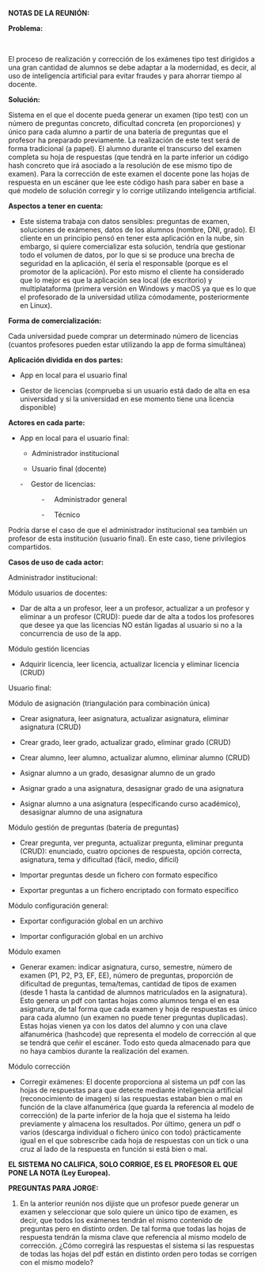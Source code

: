 **NOTAS DE LA REUNIÓN:**






**Problema:**

 

El proceso de realización y corrección de los exámenes tipo test dirigidos a una gran cantidad de alumnos se debe adaptar a la modernidad, es decir, al uso de inteligencia artificial para evitar fraudes y para ahorrar tiempo al docente.

**Solución:** 

Sistema en el que el docente pueda generar un examen (tipo test) con un número de preguntas concreto, dificultad concreta (en proporciones) y único para cada alumno a partir de una batería de preguntas que el profesor ha preparado previamente. La realización de este test será de forma tradicional (a papel). El alumno durante el transcurso del examen completa su hoja de respuestas (que tendrá en la parte inferior un código hash concreto que irá asociado a la resolución de ese mismo tipo de examen). Para la corrección de este examen el docente pone las hojas de respuesta en un escáner que lee este código hash para saber en base a qué modelo de solución corregir y lo corrige utilizando inteligencia artificial.

**Aspectos a tener en cuenta:**

- Este sistema trabaja con datos sensibles: preguntas de examen, soluciones de exámenes, datos de los alumnos (nombre, DNI, grado). El cliente en un principio pensó en tener esta aplicación en la nube, sin embargo, si quiere comercializar esta solución, tendría que gestionar todo el volumen de datos, por lo que si se produce una brecha de seguridad en la aplicación, él sería el responsable (porque es el promotor de la aplicación). Por esto mismo el cliente ha considerado que lo mejor es que la aplicación sea local (de escritorio) y multiplataforma (primera versión en Windows y macOS ya que es lo que el profesorado de la universidad utiliza cómodamente, posteriormente en Linux).

**Forma de comercialización:** 

Cada universidad puede comprar un determinado número de licencias (cuantos profesores pueden estar utilizando la app de forma simultánea)

**Aplicación dividida en dos partes:**

- App en local para el usuario final

- Gestor de licencias (comprueba si un usuario está dado de alta en esa universidad y si la universidad en ese momento tiene una licencia disponible)

**Actores en cada parte:**

- App en local para el usuario final:

  - Administrador institucional

  - Usuario final (docente)

      -    Gestor de licencias:

                 -     Administrador general

                 -     Técnico

Podría darse el caso de que el administrador institucional sea también un profesor de esta institución (usuario final). En este caso, tiene privilegios compartidos.

**Casos de uso de cada actor:**

Administrador institucional: 

Módulo usuarios de docentes:

- Dar de alta a un profesor, leer a un profesor, actualizar a un profesor y eliminar a un profesor (CRUD): puede dar de alta a todos los profesores que desee ya que las licencias NO están ligadas al usuario si no a la concurrencia de uso de la app.

Módulo gestión licencias

- Adquirir licencia, leer licencia, actualizar licencia y eliminar licencia (CRUD)

Usuario final:

Módulo de asignación (triangulación para combinación única)

- Crear asignatura, leer asignatura, actualizar asignatura, eliminar asignatura (CRUD)

- Crear grado, leer grado, actualizar grado, eliminar grado (CRUD)

- Crear alumno, leer alumno, actualizar alumno, eliminar alumno (CRUD)

- Asignar alumno a un grado, desasignar alumno de un grado

- Asignar grado a una asignatura, desasignar grado de una asignatura

- Asignar alumno a una asignatura (especificando curso académico), desasignar alumno de una asignatura

Módulo gestión de preguntas (batería de preguntas)

- Crear pregunta, ver pregunta, actualizar pregunta, eliminar pregunta (CRUD): enunciado, cuatro opciones de respuesta, opción correcta, asignatura, tema y dificultad (fácil, medio, difícil)

- Importar preguntas desde un fichero con formato específico

- Exportar preguntas a un fichero encriptado con formato específico

Módulo configuración general:

- Exportar configuración global en un archivo

- Importar configuración global en un archivo

Módulo examen

- Generar examen: indicar asignatura, curso, semestre, número de examen (P1, P2, P3, EF, EE), número de preguntas, proporción de dificultad de preguntas, tema/temas, cantidad de tipos de examen (desde 1 hasta la cantidad de alumnos matriculados en la asignatura). Esto genera un pdf con tantas hojas como alumnos tenga el en esa asignatura, de tal forma que cada examen y hoja de respuestas es único para cada alumno (un examen no puede tener preguntas duplicadas). Estas hojas vienen ya con los datos del alumno y con una clave alfanumérica (hashcode) que representa el modelo de corrección al que se tendrá que ceñir el escáner. Todo esto queda almacenado para que no haya cambios durante la realización del examen.

Módulo corrección

- Corregir exámenes: El docente proporciona al sistema un pdf con las hojas de respuestas para que detecte mediante inteligencia artificial (reconocimiento de imagen) si las respuestas estaban bien o mal en función de la clave alfanumérica (que guarda la referencia al modelo de corrección) de la parte inferior de la hoja que el sistema ha leído previamente y almacena los resultados. Por último, genera un pdf o varios (descarga individual o fichero único con todo) prácticamente igual en el que sobrescribe cada hoja de respuestas con un tick o una cruz al lado de la respuesta en función si está bien o mal. 

**EL SISTEMA NO CALIFICA, SOLO CORRIGE, ES EL PROFESOR EL QUE PONE LA NOTA (Ley Europea).** 




**PREGUNTAS PARA JORGE:**

1. En la anterior reunión nos dijiste que un profesor puede generar un examen y seleccionar que solo quiere un único tipo de examen, es decir, que todos los exámenes tendrán el mismo contenido de preguntas pero en distinto orden. De tal forma que todas las hojas de respuesta tendrán la misma clave que referencia al mismo modelo de corrección. ¿Cómo corregirá las respuestas el sistema si las respuestas de todas las hojas del pdf están en distinto orden pero todas se corrigen con el mismo modelo?
